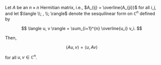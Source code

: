 Let $A$ be an $n\times n$ Hermitian matrix, i.e., $A_{ij} = \overline{A_{ji}}$ for all $i, j$, and let $\langle \\; , \\; \rangle$ denote the sesquilinear form on $\mathbb{C}^n$ defined by

$$
\langle u, v \rangle = \sum_{i=1}^{n} \overline{u_i} v_i.
$$

Then, 

$$
\langle A u, v \rangle = \langle u, A v \rangle
$$

for all $u, v \in \mathbb{C}^n$.
